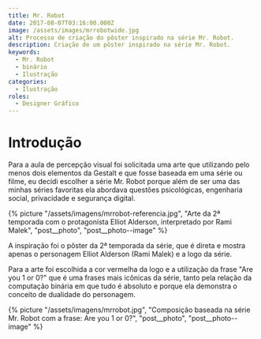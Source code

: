 ```yaml
---
title: Mr. Robot
date: 2017-08-07T03:16:00.000Z
image: /assets/images/mrrobotwide.jpg
alt: Processo de criação do pôster inspirado na série Mr. Robot.
description: Criação de um pôster inspirado na série Mr. Robot.
keywords:
  - Mr. Robot
  - binário
  - Ilustração
categories:
  - Ilustração
roles:
  - Designer Gráfico
---
```


# Introdução

Para a aula de percepção visual foi solicitada uma arte que utilizando pelo menos dois elementos da Gestalt e que fosse baseada em uma série ou filme, eu decidi escolher a série Mr. Robot porque além de ser uma das minhas séries favoritas ela abordava questões psicológicas, engenharia social, privacidade e segurança digital.

{% picture "/assets/imagens/mrrobot-referencia.jpg", "Arte da 2ª temporada com o protagonista Elliot Alderson, interpretado por Rami Malek", "post__photo", "post__photo--image" %}

A inspiração foi o pôster da 2ª temporada da série, que é direta e mostra apenas o personagem Elliot Alderson (Rami Malek) e a logo da série.

Para a arte foi escolhida a cor vermelha da logo e a utilização da frase "Are you 1 or 0?" que é uma frases mais icônicas da série, tanto pela relação da computação binária em que tudo é absoluto e porque ela demonstra o conceito de dualidade do personagem.

{% picture "/assets/imagens/mrrobot.jpg", "Composição baseada na série Mr. Robot com a frase: Are you 1 or 0?", "post__photo", "post__photo--image" %}
